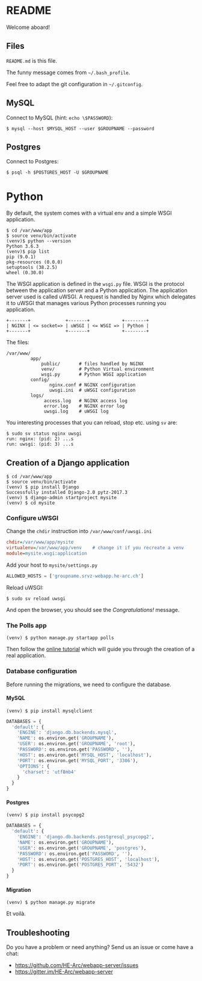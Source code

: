 # README

Welcome aboard!

## Files

`README.md` is this file.

The funny message comes from `~/.bash_profile`.

Feel free to adapt the git configuration in `~/.gitconfig`.

## MySQL

Connect to MySQL (hint: `echo \$PASSWORD`):

```
$ mysql --host $MYSQL_HOST --user $GROUPNAME --password
```

## Postgres

Connect to Postgres:

```
$ psql -h $POSTGRES_HOST -U $GROUPNAME
```

# Python

By default, the system comes with a virtual env and a simple WSGI application.

```
$ cd /var/www/app
$ source venv/bin/activate
(venv)$ python --version
Python 3.6.3
(venv)$ pip list
pip (9.0.1)
pkg-resources (0.0.0)
setuptools (38.2.5)
wheel (0.30.0)
```

The WSGI application is defined in the `wsgi.py` file. WSGI is the protocol between the application server and a Python application. The application server used is called uWSGI. A request is handled by Nginx which delegates it to uWSGI that manages various Python processes running you application.

```
+-------+             +-------+            +--------+
| NGINX | <= socket=> | uWSGI | <= WSGI => | Python |
+-------+             +-------+            +--------+
```

The files:

```
/var/www/
         app/
             public/       # files handled by NGINX
             venv/         # Python Virtual environment
             wsgi.py       # Python WSGI application
         config/
                nginx.conf # NGINX configuration
                uwsgi.ini  # uWSGI configuration
         logs/
              access.log   # NGINX access log
              error.log    # NGINX error log
              uwsgi.log    # uWSGI log
```

You interesting processes that you can reload, stop etc. using `sv` are:

```
$ sudo sv status nginx uwsgi
run: nginx: (pid: 2) ...s
run: uwsgi: (pid: 3) ...s
```

## Creation of a Django application

```
$ cd /var/www/app
$ source venv/bin/activate
(venv) $ pip install Django
Successfully installed Django-2.0 pytz-2017.3
(venv) $ django-admin startproject mysite
(venv) $ cd mysite
```

### Configure uWSGI

Change the `chdir` instruction into `/var/www/conf/uwsgi.ini`

```ini
chdir=/var/www/app/mysite
virtualenv=/var/www/app/venv    # change it if you recreate a venv
module=mysite.wsgi:application
```

Add your host to `mysite/settings.py`

```python
ALLOWED_HOSTS = ['groupname.srvz-webapp.he-arc.ch']
```

Reload uWSGI:

```
$ sudo sv reload uwsgi
```

And open the browser, you should see the _Congratulations!_ message.

### The Polls app

```
(venv) $ python manage.py startapp polls
```

Then follow the [online tutorial](https://docs.djangoproject.com/en/1.10/intro/tutorial01/) which will guide you through the creation of a real application.

### Database configuration

Before running the migrations, we need to configure the database.

#### MySQL

```
(venv) $ pip install mysqlclient
```

```python
DATABASES = {
  'default': {
    'ENGINE': 'django.db.backends.mysql',
    'NAME': os.environ.get('GROUPNAME'),
    'USER': os.environ.get('GROUPNAME', 'root'),
    'PASSWORD': os.environ.get('PASSWORD', ''),
    'HOST': os.environ.get('MYSQL_HOST', 'localhost'),
    'PORT': os.environ.get('MYSQL_PORT', '3306'),
    'OPTIONS': {
      'charset': 'utf8mb4'
    }
  }
}
```

#### Postgres

```
(venv) $ pip install psycopg2
```

```python
DATABASES = {
  'default': {
    'ENGINE': 'django.db.backends.postgresql_psycopg2',
    'NAME': os.environ.get('GROUPNAME'),
    'USER': os.environ.get('GROUPNAME', 'postgres'),
    'PASSWORD': os.environ.get('PASSWORD', ''),
    'HOST': os.environ.get('POSTGRES_HOST', 'localhost'),
    'PORT': os.environ.get('POSTGRES_PORT', '5432')
  }
}
```

#### Migration

```
(venv) $ python manage.py migrate
```

Et voilà.


## Troubleshooting

Do you have a problem or need anything? Send us an issue or come have a chat:

- <https://github.com/HE-Arc/webapp-server/issues>
- <https://gitter.im/HE-Arc/webapp-server>
